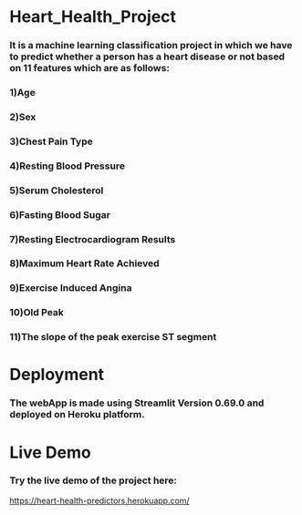 # Heart_Health_Project

### It is a machine learning classification project in which we have to predict whether a person has a heart disease or not based on 11 features which are as follows:
### 1)Age
### 2)Sex
### 3)Chest Pain Type
### 4)Resting Blood Pressure
### 5)Serum Cholesterol
### 6)Fasting Blood Sugar
### 7)Resting Electrocardiogram Results
### 8)Maximum Heart Rate Achieved
### 9)Exercise Induced Angina
### 10)Old Peak
### 11)The slope of the peak exercise ST segment
# Deployment
### The webApp is made using Streamlit Version 0.69.0 and deployed on Heroku platform.

# Live Demo
### Try the live demo of the project here:

https://heart-health-predictors.herokuapp.com/
